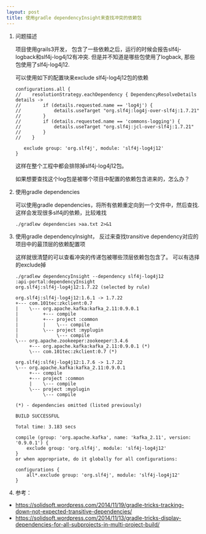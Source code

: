 ```yaml
---
layout: post
title: 使用gradle dependencyInsight来查找冲突的依赖包
---
```


1. 问题描述
   
   项目使用grails3开发， 包含了一些依赖之后，运行的时候会报告slf4j-logback和slf4j-log4j12有冲突.
但是并不知道是哪些包使用了logback, 那些包使用了slf4j-log4j12.

   可以使用如下的配置块来exclude slf4j-log4j12包的依赖

    ```shell
    configurations.all {
    //    resolutionStrategy.eachDependency { DependencyResolveDetails details ->
    //        if (details.requested.name == 'log4j') {
    //            details.useTarget "org.slf4j:log4j-over-slf4j:1.7.21"
    //        }
    //        if (details.requested.name == 'commons-logging') {
    //            details.useTarget "org.slf4j:jcl-over-slf4j:1.7.21"
    //        }
    //    }

       exclude group: 'org.slf4j', module: 'slf4j-log4j12'
    }
    ```

   这样在整个工程中都会排除掉slf4j-log4j12包。

   如果想要查找这个log包是被哪个项目中配置的依赖包含进来的，怎么办？


2. 使用gradle dependencies
   
   可以使用gradle dependencies，将所有依赖重定向到一个文件中，然后查找. 这样会发现很多slf4j的依赖，比较难找

    ```shell
    ./gradlew dependencies >aa.txt 2>&1
    
    ```

3. 使用gradle dependencyInsight， 反过来查找transitive dependency对应的项目中的最顶层的依赖配置项
   
   这样就很清楚的可以查看冲突的传递包被哪些顶层依赖包包含了。 可以有选择的exclude掉

    ```shell
    ./gradlew dependencyInsight --dependency slf4j-log4j12
    :api-portal:dependencyInsight
    org.slf4j:slf4j-log4j12:1.7.22 (selected by rule)

    org.slf4j:slf4j-log4j12:1.6.1 -> 1.7.22
    +--- com.101tec:zkclient:0.7
    |    \--- org.apache.kafka:kafka_2.11:0.9.0.1
    |         +--- compile
    |         +--- project :common
    |         |    \--- compile
    |         \--- project :myplugin
    |              \--- compile
    \--- org.apache.zookeeper:zookeeper:3.4.6
         +--- org.apache.kafka:kafka_2.11:0.9.0.1 (*)
         \--- com.101tec:zkclient:0.7 (*)

    org.slf4j:slf4j-log4j12:1.7.6 -> 1.7.22
    \--- org.apache.kafka:kafka_2.11:0.9.0.1
         +--- compile
         +--- project :common
         |    \--- compile
         \--- project :myplugin
              \--- compile

    (*) - dependencies omitted (listed previously)

    BUILD SUCCESSFUL

    Total time: 3.183 secs

    ```
    ```
    compile (group: 'org.apache.kafka', name: 'kafka_2.11', version: '0.9.0.1') {
        exclude group: 'org.slf4j', module: 'slf4j-log4j12'
    }
    or when appropriate, do it globally for all configurations:

    configurations {
        all*.exclude group: 'org.slf4j', module: 'slf4j-log4j12'
    }
    ```

4. 参考：

- https://solidsoft.wordpress.com/2014/11/19/gradle-tricks-tracking-down-not-expected-transitive-dependencies/
- https://solidsoft.wordpress.com/2014/11/13/gradle-tricks-display-dependencies-for-all-subprojects-in-multi-project-build/
